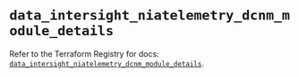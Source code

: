 # `data_intersight_niatelemetry_dcnm_module_details`

Refer to the Terraform Registry for docs: [`data_intersight_niatelemetry_dcnm_module_details`](https://registry.terraform.io/providers/ciscodevnet/intersight/1.0.71/docs/data-sources/niatelemetry_dcnm_module_details).
